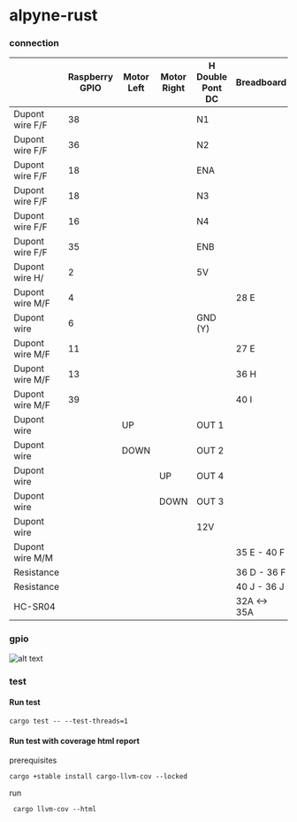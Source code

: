 # alpyne-rust

### connection

|                  | Raspberry GPIO  | Motor Left  | Motor Right   | H Double Pont DC  | Breadboard |  Battery   |
|------------------|-----------------|-------------|---------------|-------------------|------------|------------|
| Dupont wire F/F  |       38        |             |               |        N1         |            |            |
| Dupont wire F/F  |       36        |             |               |        N2         |            |            |
| Dupont wire F/F  |       18        |             |               |        ENA        |            |            |
| Dupont wire F/F  |       18        |             |               |        N3         |            |            |
| Dupont wire F/F  |       16        |             |               |        N4         |            |            |
| Dupont wire F/F  |       35        |             |               |        ENB        |            |            |
| Dupont wire H/   |       2         |             |               |        5V         |            |            |
| Dupont wire M/F  |       4         |             |               |                   |    28 E    |            |
| Dupont wire      |       6         |             |               |       GND (Y)     |            |      -     |
| Dupont wire M/F  |       11        |             |               |                   |    27 E    |            |
| Dupont wire M/F  |       13        |             |               |                   |    36 H    |            |
| Dupont wire M/F  |       39        |             |               |                   |    40 I    |            |
| Dupont wire      |                 |     UP      |               |       OUT 1       |            |            |
| Dupont wire      |                 |    DOWN     |               |       OUT 2       |            |            |
| Dupont wire      |                 |             |      UP       |       OUT 4       |            |            |
| Dupont wire      |                 |             |     DOWN      |       OUT 3       |            |            |
| Dupont wire      |                 |             |               |       12V         |            |      +     |
| Dupont wire M/M  |                 |             |               |                   | 35 E - 40 F|            |
| Resistance       |                 |             |               |                   | 36 D - 36 F|            |
| Resistance       |                 |             |               |                   | 40 J - 36 J|            |
| HC-SR04          |                 |             |               |                   | 32A <-> 35A|            |

### gpio

![alt text](https://toptechboy.com/wp-content/uploads/2022/04/pinout-corrected.jpg)

### test

#### Run test

    cargo test -- --test-threads=1

#### Run test with coverage html report

prerequisites

    cargo +stable install cargo-llvm-cov --locked

run

     cargo llvm-cov --html
